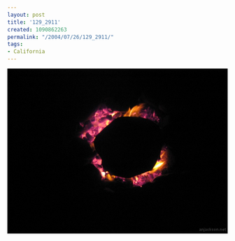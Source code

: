 ```yaml
---
layout: post
title: '129_2911'
created: 1090862263
permalink: "/2004/07/26/129_2911/"
tags:
- California
---
```


<img src="/image/images/129_2911-979.jpg"/>

